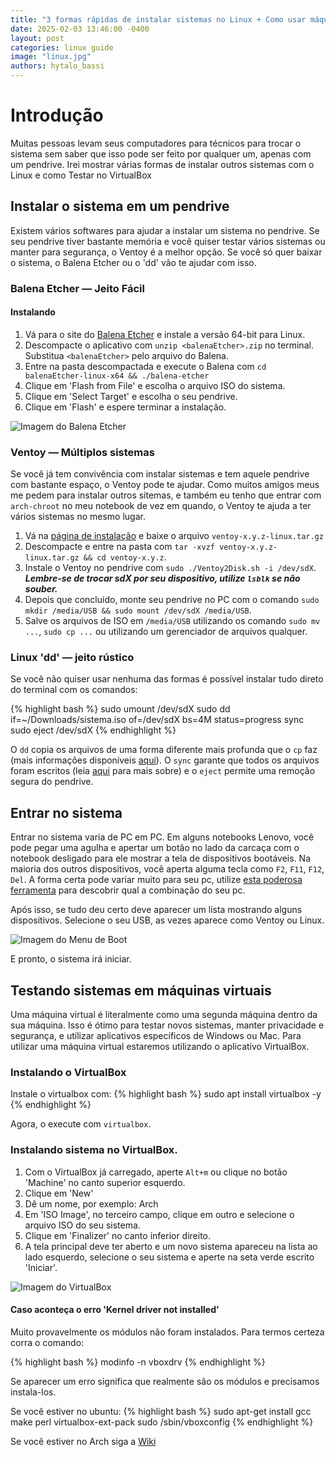 ```yaml
---
title: "3 formas rápidas de instalar sistemas no Linux + Como usar máquinas virtuais"
date: 2025-02-03 13:46:00 -0400
layout: post
categories: linux guide
image: "linux.jpg"
authors: hytalo_bassi
---
```


# Introdução

Muitas pessoas levam seus computadores para técnicos para trocar o sistema sem saber que isso pode ser feito por qualquer um, apenas com um pendrive. Irei mostrar várias formas de instalar outros sistemas com o Linux e como Testar no VirtualBox

## Instalar o sistema em um pendrive

Existem vários softwares para ajudar a instalar um sistema no pendrive. Se seu pendrive tiver bastante memória e você quiser testar vários sistemas ou manter para segurança, o Ventoy é a melhor opção. Se você só quer baixar o sistema, o Balena Etcher ou o 'dd' vão te ajudar com isso.

### Balena Etcher — Jeito Fácil

#### Instalando

1. Vá para o site do [Balena Etcher](https://etcher.balena.io/#download-etcher) e instale a versão 64-bit para Linux.
2. Descompacte o aplicativo com `unzip <balenaEtcher>.zip` no terminal. Substitua `<balenaEtcher>` pelo arquivo do Balena.
3. Entre na pasta descompactada e execute o Balena com `cd balenaEtcher-linux-x64 && ./balena-etcher`
4. Clique em 'Flash from File' e escolha o arquivo ISO do sistema.
5. Clique em 'Select Target' e escolha o seu pendrive.
6. Clique em 'Flash' e espere terminar a instalação.

![Imagem do Balena Etcher](https://b1501109.smushcdn.com/1501109/wp-content/uploads/sites/7/2023/02/Balena-Etcher.png?lossy=1&strip=1&webp=1)

### Ventoy — Múltiplos sistemas

Se você já tem convivência com instalar sistemas e tem aquele pendrive com bastante espaço, o Ventoy pode te ajudar. Como muitos amigos meus me pedem para instalar outros sitemas, e também eu tenho que entrar com `arch-chroot` no meu notebook de vez em quando, o Ventoy te ajuda a ter vários sistemas no mesmo lugar.

1. Vá na [página de instalação](https://github.com/ventoy/Ventoy/releases) e baixe o arquivo `ventoy-x.y.z-linux.tar.gz`
2. Descompacte e entre na pasta com `tar -xvzf ventoy-x.y.z-linux.tar.gz && cd ventoy-x.y.z`.
3. Instale o Ventoy no pendrive com `sudo ./Ventoy2Disk.sh -i /dev/sdX`. ***Lembre-se de trocar sdX por seu dispositivo, utilize `lsblk` se não souber.***
4. Depois que concluido, monte seu pendrive no PC com o comando `sudo mkdir /media/USB && sudo mount /dev/sdX /media/USB`.
5. Salve os arquivos de ISO em `/media/USB` utilizando os comando `sudo mv ...`, `sudo cp ...` ou utilizando um gerenciador de arquivos qualquer.

### Linux 'dd' — jeito rústico

Se você não quiser usar nenhuma das formas é possível instalar tudo direto do terminal com os comandos:

{% highlight bash %}
sudo umount /dev/sdX
sudo dd if=~/Downloads/sistema.iso of=/dev/sdX bs=4M status=progress
sync
sudo eject /dev/sdX
{% endhighlight %}

O `dd` copia os arquivos de uma forma diferente mais profunda que o `cp` faz (mais informações disponíveis [aqui](https://en.wikipedia.org/wiki/Dd_(Unix))). O `sync` garante que todos os arquivos foram escritos (leia [aqui](https://unix.stackexchange.com/questions/706359/when-and-why-should-i-sync-a-file-in-linux) para mais sobre) e o `eject` permite uma remoção segura do pendrive.


## <a name="bootloader"></a>Entrar no sistema

Entrar no sistema varia de PC em PC. Em alguns notebooks Lenovo, você pode pegar uma agulha e apertar um botão no lado da carcaça com o notebook desligado para ele mostrar a tela de dispositivos bootáveis. Na maioria dos outros dispositivos, você aperta alguma tecla como `F2`, `F11`, `F12`, `Del`. A forma certa pode variar muito para seu pc, utilize [esta poderosa ferramenta](https://www.google.com/search?q=Como+entrar+no+boot+do+computador+%3Cmeu+computador+da+nasa%3E) para descobrir qual a combinação do seu pc.

Após isso, se tudo deu certo deve aparecer um lista mostrando alguns dispositivos. Selecione o seu USB, as vezes aparece como Ventoy ou Linux.

![Imagem do Menu de Boot](https://4ddig.tenorshare.com/br/images/win-data-recovery/15-toshiba-boot-menu.jpg?w=596&h=320)


E pronto, o sistema irá iniciar.

## Testando sistemas em máquinas virtuais

Uma máquina virtual é literalmente como uma segunda máquina dentro da sua máquina. Isso é ótimo para testar novos sistemas, manter privacidade e segurança, e utilizar aplicativos específicos de Windows ou Mac. Para utilizar uma máquina virtual estaremos utilizando o aplicativo VirtualBox.

### Instalando o VirtualBox

Instale o virtualbox com:
{% highlight bash %}
sudo apt install virtualbox -y
{% endhighlight %}

Agora, o execute com `virtualbox`.

### Instalando sistema no VirtualBox.

1. Com o VirtualBox já carregado, aperte `Alt+m` ou clique no botão 'Machine' no canto superior esquerdo.
2. Clique em 'New'
3. Dê um nome, por exemplo: Arch
4. Em 'ISO Image', no terceiro campo, clique em outro e selecione o arquivo ISO do seu sistema.
5. Clique em 'Finalizer' no canto inferior direito.
6. A tela principal deve ter aberto e um novo sistema apareceu na lista ao lado esquerdo, selecione o seu sistema e aperte na seta verde escrito 'Iniciar'.

![Imagem do VirtualBox](https://news-cdn.softpedia.com/images/news2/virtualbox-6-0-officially-released-with-major-new-features-here-s-what-s-new-524331-3.jpg)

#### Caso aconteça o erro 'Kernel driver not installed'

Muito provavelmente os módulos não foram instalados. Para termos certeza corra o comando:

{% highlight bash %}
modinfo -n vboxdrv
{% endhighlight %}

Se aparecer um erro significa que realmente são os módulos e precisamos instala-los.

Se você estiver no ubuntu:
{% highlight bash %}
sudo apt-get install gcc make perl virtualbox-ext-pack
sudo /sbin/vboxconfig
{% endhighlight %}

Se você estiver no Arch siga a [Wiki](https://wiki.archlinux.org/title/VirtualBox)
